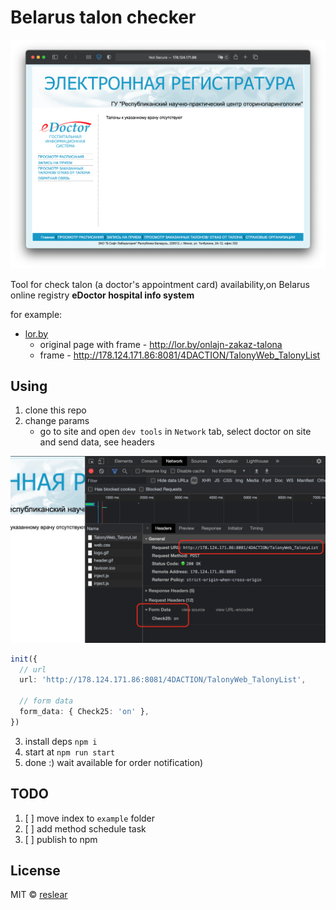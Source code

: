 # Belarus talon checker

![](docs/main.png)

Tool for check talon (a doctor's appointment card) availability,on Belarus online registry **eDoctor hospital info system**

for example:

- [lor.by](https://lor.by)
  - original page with frame - http://lor.by/onlajn-zakaz-talona
  - frame - http://178.124.171.86:8081/4DACTION/TalonyWeb_TalonyList

## Using

1. clone this repo
2. change params
   - go to site and open `dev tools` in `Network` tab, select doctor on site and send data, see headers

![](docs/devtools.png)

```ts
init({
  // url
  url: 'http://178.124.171.86:8081/4DACTION/TalonyWeb_TalonyList',

  // form data
  form_data: { Check25: 'on' },
})
```

3. install deps `npm i`
4. start at `npm run start`
5. done :) wait available for order notification)

## TODO

1. [ ] move index to `example` folder
2. [ ] add method schedule task
3. [ ] publish to npm

## License

MIT &copy; [reslear](https://github.com/reslear)
